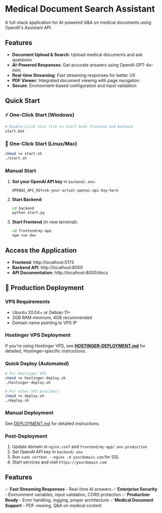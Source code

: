 # Medical Document Search Assistant

A full-stack application for AI-powered Q&A on medical documents using OpenAI's Assistant API.

## Features

- **Document Upload & Search**: Upload medical documents and ask questions
- **AI-Powered Responses**: Get accurate answers using OpenAI GPT-4o-mini
- **Real-time Streaming**: Fast streaming responses for better UX
- **PDF Viewer**: Integrated document viewing with page navigation
- **Secure**: Environment-based configuration and input validation

## Quick Start

### ⚡ One-Click Start (Windows)
```bash
# Double-click this file to start both frontend and backend
start.bat
```

### 🐧 One-Click Start (Linux/Mac)
```bash
chmod +x start.sh
./start.sh
```

### Manual Start

1. **Set your OpenAI API key** in `backend/.env`:
   ```
   OPENAI_API_KEY=sk-your-actual-openai-api-key-here
   ```

2. **Start Backend**:
   ```bash
   cd backend
   python start.py
   ```

3. **Start Frontend** (in new terminal):
   ```bash
   cd frontend/my-app
   npm run dev
   ```

## Access the Application

- **Frontend**: http://localhost:5173
- **Backend API**: http://localhost:8000
- **API Documentation**: http://localhost:8000/docs

## 🚀 Production Deployment

### VPS Requirements
- Ubuntu 20.04+ or Debian 11+
- 2GB RAM minimum, 4GB recommended
- Domain name pointing to VPS IP

### Hostinger VPS Deployment
If you're using Hostinger VPS, see **[HOSTINGER-DEPLOYMENT.md](HOSTINGER-DEPLOYMENT.md)** for detailed, Hostinger-specific instructions.

### Quick Deploy (Automated)
```bash
# For Hostinger VPS
chmod +x hostinger-deploy.sh
./hostinger-deploy.sh

# For other VPS providers
chmod +x deploy.sh
./deploy.sh
```

### Manual Deployment
See [DEPLOYMENT.md](DEPLOYMENT.md) for detailed instructions.

### Post-Deployment
1. Update domain in `nginx.conf` and `frontend/my-app/.env.production`
2. Set OpenAI API key in `backend/.env`
3. Run `sudo certbot --nginx -d yourdomain.com` for SSL
4. Start services and visit `https://yourdomain.com`

## Features

✅ **Fast Streaming Responses** - Real-time AI answers
✅ **Enterprise Security** - Environment variables, input validation, CORS protection
✅ **Production Ready** - Error handling, logging, proper architecture
✅ **Medical Document Support** - PDF viewing, Q&A on medical content